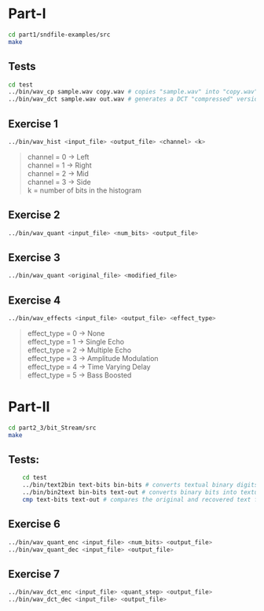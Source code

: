 # Part-I

```bash
cd part1/sndfile-examples/src
make
```

## Tests

```bash
cd test
../bin/wav_cp sample.wav copy.wav # copies "sample.wav" into "copy.wav"
../bin/wav_dct sample.wav out.wav # generates a DCT "compressed" version
```

## Exercise 1

```bash
../bin/wav_hist <input_file> <output_file> <channel> <k>
```

> channel = 0 → Left </br>
> channel = 1 → Right </br>
> channel = 2 → Mid </br>
> channel = 3 → Side </br>
> k = number of bits in the histogram

## Exercise 2

```bash
../bin/wav_quant <input_file> <num_bits> <output_file>
```

## Exercise 3

```bash
../bin/wav_quant <original_file> <modified_file>
```

## Exercise 4

```bash
../bin/wav_effects <input_file> <output_file> <effect_type>
```

> effect_type = 0 → None </br>
> effect_type = 1 → Single Echo </br>
> effect_type = 2 → Multiple Echo </br>
> effect_type = 3 → Amplitude Modulation </br>
> effect_type = 4 → Time Varying Delay </br>
> effect_type = 5 → Bass Boosted </br>

# Part-II

```bash
cd part2_3/bit_Stream/src
make
```

## Tests:

```bash
	cd test
	../bin/text2bin text-bits bin-bits # converts textual binary digits into binary bits
	../bin/bin2text bin-bits text-out # converts binary bits into textual binary digits
	cmp text-bits text-out # compares the original and recovered text files; should be silent
```

## Exercise 6

```bash
../bin/wav_quant_enc <input_file> <num_bits> <output_file>
../bin/wav_quant_dec <input_file> <output_file>
```

## Exercise 7

```bash
../bin/wav_dct_enc <input_file> <quant_step> <output_file>
../bin/wav_dct_dec <input_file> <output_file>
```
